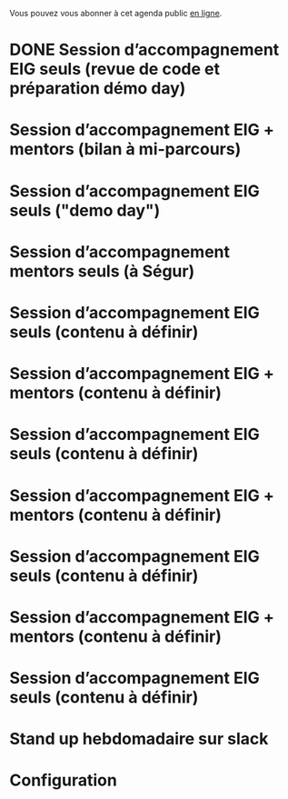 Vous pouvez vous abonner à cet agenda public [en ligne](https://cloud.eig-forever.org/index.php/apps/calendar/p/5S4DP594PDIVTARU/EIG2018).


# DONE Session d’accompagnement EIG seuls (revue de code et préparation démo day)


# Session d’accompagnement EIG + mentors (bilan à mi-parcours)


# Session d’accompagnement EIG seuls ("demo day")


# Session d’accompagnement mentors seuls (à Ségur)


# Session d’accompagnement EIG seuls (contenu à définir)


# Session d’accompagnement EIG + mentors (contenu à définir)


# Session d’accompagnement EIG seuls (contenu à définir)


# Session d’accompagnement EIG + mentors (contenu à définir)


# Session d’accompagnement EIG seuls (contenu à définir)


# Session d’accompagnement EIG + mentors (contenu à définir)


# Session d’accompagnement EIG seuls (contenu à définir)


# Stand up hebdomadaire sur slack


# Configuration

